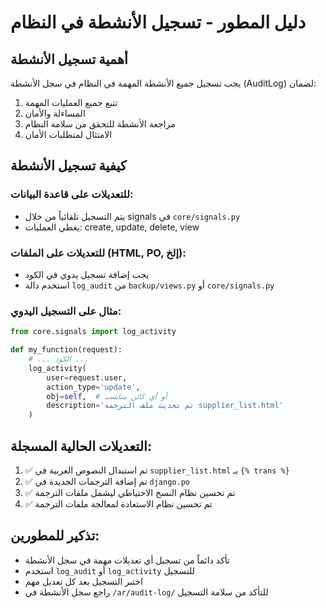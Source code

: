 # دليل المطور - تسجيل الأنشطة في النظام

## أهمية تسجيل الأنشطة

يجب تسجيل جميع الأنشطة المهمة في النظام في سجل الأنشطة (AuditLog) لضمان:

1. تتبع جميع العمليات المهمة
2. المساءلة والأمان
3. مراجعة الأنشطة للتحقق من سلامة النظام
4. الامتثال لمتطلبات الأمان

## كيفية تسجيل الأنشطة

### للتعديلات على قاعدة البيانات:
- يتم التسجيل تلقائياً من خلال signals في `core/signals.py`
- يغطي العمليات: create, update, delete, view

### للتعديلات على الملفات (HTML, PO, إلخ):
- يجب إضافة تسجيل يدوي في الكود
- استخدم دالة `log_audit` من `backup/views.py` أو `core/signals.py`

### مثال على التسجيل اليدوي:

```python
from core.signals import log_activity

def my_function(request):
    # ... الكود ...
    log_activity(
        user=request.user,
        action_type='update',
        obj=self,  # أو أي كائن مناسب
        description='تم تحديث ملف الترجمة supplier_list.html'
    )
```

## التعديلات الحالية المسجلة:

1. ✅ تم استبدال النصوص العربية في `supplier_list.html` بـ `{% trans %}`
2. ✅ تم إضافة الترجمات الجديدة في `django.po`
3. ✅ تم تحسين نظام النسخ الاحتياطي ليشمل ملفات الترجمة
4. ✅ تم تحسين نظام الاستعادة لمعالجة ملفات الترجمة

## تذكير للمطورين:

- تأكد دائماً من تسجيل أي تعديلات مهمة في سجل الأنشطة
- استخدم `log_audit` أو `log_activity` للتسجيل
- اختبر التسجيل بعد كل تعديل مهم
- راجع سجل الأنشطة في `/ar/audit-log/` للتأكد من سلامة التسجيل